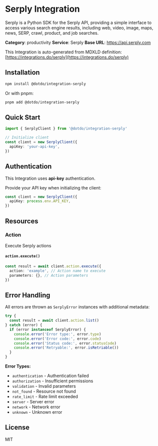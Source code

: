 # Serply Integration

Serply is a Python SDK for the Serply API, providing a simple interface to access various search engine results, including web, video, image, maps, news, SERP, crawl, product, and job searches.

**Category**: productivity
**Service**: Serply
**Base URL**: https://api.serply.com

This Integration is auto-generated from MDXLD definition: [https://integrations.do/serply](https://integrations.do/serply)

## Installation

```bash
npm install @dotdo/integration-serply
```

Or with pnpm:

```bash
pnpm add @dotdo/integration-serply
```

## Quick Start

```typescript
import { SerplyClient } from '@dotdo/integration-serply'

// Initialize client
const client = new SerplyClient({
  apiKey: 'your-api-key',
})
```

## Authentication

This Integration uses **api-key** authentication.

Provide your API key when initializing the client:

```typescript
const client = new SerplyClient({
  apiKey: process.env.API_KEY,
})
```

## Resources

### Action

Execute Serply actions

#### `action.execute()`

```typescript
const result = await client.action.execute({
  action: 'example', // Action name to execute
  parameters: {}, // Action parameters
})
```

## Error Handling

All errors are thrown as `SerplyError` instances with additional metadata:

```typescript
try {
  const result = await client.action.list()
} catch (error) {
  if (error instanceof SerplyError) {
    console.error('Error type:', error.type)
    console.error('Error code:', error.code)
    console.error('Status code:', error.statusCode)
    console.error('Retryable:', error.isRetriable())
  }
}
```

**Error Types:**

- `authentication` - Authentication failed
- `authorization` - Insufficient permissions
- `validation` - Invalid parameters
- `not_found` - Resource not found
- `rate_limit` - Rate limit exceeded
- `server` - Server error
- `network` - Network error
- `unknown` - Unknown error

## License

MIT
